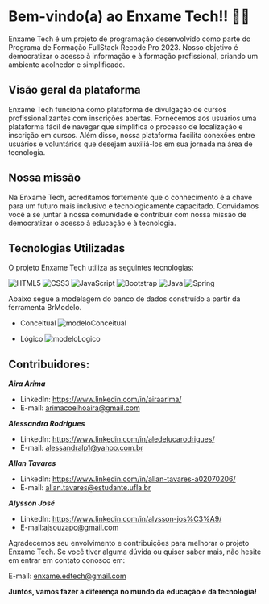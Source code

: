 # Bem-vindo(a) ao Enxame Tech!! 🐝🍯 

Enxame Tech é um projeto de programação desenvolvido como parte do Programa de Formação FullStack Recode Pro 2023. Nosso objetivo é democratizar o acesso à informação e à formação profissional, criando um ambiente acolhedor e simplificado.

## Visão geral da plataforma
Enxame Tech funciona como plataforma de divulgação de cursos profissionalizantes com inscrições abertas. Fornecemos aos usuários uma plataforma fácil de navegar que simplifica o processo de localização e inscrição em cursos. Além disso, nossa plataforma facilita conexões entre usuários e voluntários que desejam auxiliá-los em sua jornada na área de tecnologia.

## Nossa missão
Na Enxame Tech, acreditamos fortemente que o conhecimento é a chave para um futuro mais inclusivo e tecnologicamente capacitado. Convidamos você a se juntar à nossa comunidade e contribuir com nossa missão de democratizar o acesso à educação e à tecnologia.

## Tecnologias Utilizadas
O projeto Enxame Tech utiliza as seguintes tecnologias:

![HTML5](https://img.shields.io/badge/html5-%23E34F26.svg?style=for-the-badge&logo=html5&logoColor=white)
![CSS3](https://img.shields.io/badge/css3-%231572B6.svg?style=for-the-badge&logo=css3&logoColor=white)
![JavaScript](https://img.shields.io/badge/javascript-%23323330.svg?style=for-the-badge&logo=javascript&logoColor=%23F7DF1E)
![Bootstrap](https://img.shields.io/badge/bootstrap-%238511FA.svg?style=for-the-badge&logo=bootstrap&logoColor=white)
![Java](https://img.shields.io/badge/java-%23ED8B00.svg?style=for-the-badge&logo=openjdk&logoColor=white)
![Spring](https://img.shields.io/badge/spring-%236DB33F.svg?style=for-the-badge&logo=spring&logoColor=white)

Abaixo segue a modelagem do banco de dados construído a partir da ferramenta BrModelo.

- Conceitual
  ![modeloConceitual](https://github.com/EnxameTech/Enxame-Tech/assets/102906471/0bbad050-da1c-45ac-99d9-721d9586ffdb)

- Lógico
  ![modeloLogico](https://github.com/EnxameTech/Enxame-Tech/assets/102906471/ba39cbfa-32c8-40cd-bd2c-189887d343c8)

## Contribuidores:

**_Aira Arima_** 
- LinkedIn: https://www.linkedin.com/in/airaarima/
- E-mail: arimacoelhoaira@gmail.com

**_Alessandra Rodrigues_**
- LinkedIn: https://www.linkedin.com/in/aledelucarodrigues/
- E-mail: alessandralp1@yahoo.com.br

**_Allan Tavares_**
- LinkedIn: https://www.linkedin.com/in/allan-tavares-a02070206/
- E-mail: allan.tavares@estudante.ufla.br
  
**_Alysson José_**
- LinkedIn: https://www.linkedin.com/in/alysson-jos%C3%A9/
- E-mail:ajsouzapc@gmail.com


Agradecemos seu envolvimento e contribuições para melhorar o projeto Enxame Tech. Se você tiver alguma dúvida ou quiser saber mais, não hesite em entrar em contato conosco em:

E-mail: enxame.edtech@gmail.com

**Juntos, vamos fazer a diferença no mundo da educação e da tecnologia!**
